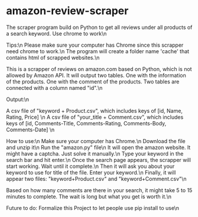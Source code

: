 # amazon-review-scraper
The scraper program build on Python to get all reviews under all products of a search keyword. Use chrome to work\n

Tips:\n
Please make sure your computer has Chrome since this scrapper need chrome to work.\n
The program will create a folder name 'cache' that contains html of scrapped websites.\n

This is a scrapper of reviews on amazon.com based on Python, which is not allowed by Amazon API. It will output two tables. One with the information of the products. One with the comment of the products. Two tables are connected with a column named "id".\n

Output:\n

A csv file of "keyword + Product.csv", which includes keys of [id, Name, Rating, Price] \n
A csv file of "your_title + Comment.csv", which includes keys of [id, Comments-Title, Comments-Rating, Comments-Body, Comments-Date] \n

How to use:\n
Make sure your computer has Chrome.\n
Download the file and unzip it\n
Run the "amazon.py" file\n
It will open the amazon website. It might have a captcha. Just solve it manually.\n
Type your keyword in the search bar and hit enter.\n
Once the search page appears, the scrapper will start working. Wait until it complete.\n
Then it will ask you about your keyword to use for title of the file. Enter your keyword.\n
Finally, it will appear two files: "keyword+Product.csv" and "keyword+Comment.csv"\n

Based on how many comments are there in your search, it might take 5 to 15 minutes to complete. The wait is long but what you get is worth it.\n

Future to do: Formalize this Project to let people use pip install to use\n
